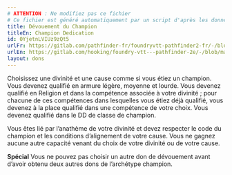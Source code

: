 ```yaml
---
# ATTENTION : Ne modifiez pas ce fichier
# Ce fichier est généré automatiquement par un script d'après les données du module Foundry VTT officiel et de sa traduction
title: Dévouement du Champion
titleEn: Champion Dedication
id: 0YjetnLVIUz9zQt5
urlFr: https://gitlab.com/pathfinder-fr/foundryvtt-pathfinder2-fr/-/blob/master/data/feats/0YjetnLVIUz9zQt5.htm
urlEn: https://gitlab.com/hooking/foundry-vtt---pathfinder-2e/-/blob/master/packs/data/feats.db/champion-dedication.json
layout: dons
---
```

Choisissez une divinité et une cause comme si vous étiez un champion. Vous devenez qualifié en armure légère, moyenne et lourde. Vous devenez qualifié en Religion et dans la compétence associée à votre divinité ; pour chacune de ces compétences dans lesquelles vous étiez déjà qualifié, vous devenez à la place qualifié dans une compétence de votre choix. Vous devenez qualifié dans le DD de classe de champion.

Vous êtes lié par l’anathème de votre divinité et devez respecter le code du champion et les conditions d’alignement de votre cause. Vous ne gagnez aucune autre capacité venant du choix de votre divinité ou de votre cause.

**Spécial** Vous ne pouvez pas choisir un autre don de dévouement avant d’avoir obtenu deux autres dons de l’archétype champion.
